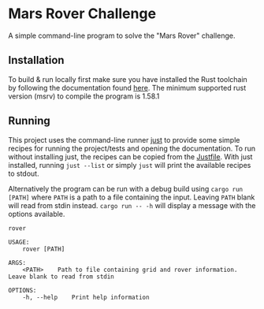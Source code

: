 # Mars Rover Challenge

A simple command-line program to solve the "Mars Rover" challenge.

## Installation

To build & run locally first make sure you have installed the Rust toolchain by
following the documentation found
[here](https://www.rust-lang.org/tools/install). The minimum supported rust
version (msrv) to compile the program is 1.58.1

## Running

This project uses the command-line runner [just](https://github.com/casey/just)
to provide some simple recipes for running the project/tests and opening the
documentation. To run without installing just, the recipes can be copied from
the [Justfile](Justfile). With just installed, running `just --list` or simply
`just` will print the available recipes to stdout.

Alternatively the program can be run with a debug build using `cargo run [PATH]`
where `PATH` is a path to a file containing the input. Leaving `PATH` blank
will read from stdin instead. `cargo run -- -h` will display a message with the
options available.

```
rover

USAGE:
    rover [PATH]

ARGS:
    <PATH>    Path to file containing grid and rover information. Leave blank to read from stdin

OPTIONS:
    -h, --help    Print help information
```
